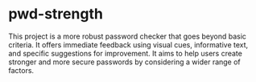 # pwd-strength
This project is a more robust password checker that goes beyond basic criteria. It offers immediate feedback using visual cues, informative text, and specific suggestions for improvement.  It aims to help users create stronger and more secure passwords by considering a wider range of factors.
